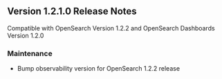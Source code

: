 ## Version 1.2.1.0 Release Notes

Compatible with OpenSearch Version 1.2.2 and OpenSearch Dashboards Version 1.2.0

### Maintenance
* Bump observability version for OpenSearch 1.2.2 release